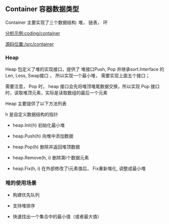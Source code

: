 
## Container  容器数据类型

Container 主要实现了三个数据结构: 堆， 链表， 环 

[分析示例:coding/container](../coding/container)

[源码位置:/src/container](../go/src/container)

### Heap 

Heap 包定义了堆的实现接口，提供了 堆接口Push, Pop 并继承sort.Interface 的 Len, Less, Swap接口 ， 所以实现一个最小堆， 需要实现上面五个接口； 

需要注意， Pop 时， heap 接口会先将堆顶堆尾数据交换，所以实现 Pop 接口时，读取堆顶元素，实际是读取数组的最后一个元素 

Heap 主要提供了以下方法列表 

h 是自定义数据结构的指针

- heap.Init(h) 初始化最小堆 

- heap.Push(h) 向堆中添加数据 

- heap.Pop(h) 删除并返回堆顶数据

- heap.Remove(h, i) 删除第i个数据元素

- heap.Fix(h, i) 在外部修改了i元素值后， Fix重新堆化, 调整成最小堆

### 堆的使用场景

- 构建优先队列

- 支持堆排序

- 快速找出一个集合中的最小值（或者最大值）



